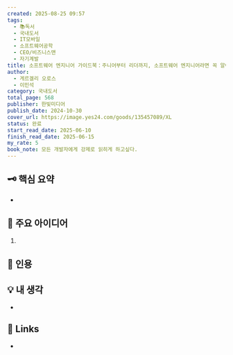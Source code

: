 ```yaml
---
created: 2025-08-25 09:57
tags:
  - 📚독서
  - 국내도서
  - IT모바일
  - 소프트웨어공학
  - CEO/비즈니스맨
  - 자기계발
title: 소프트웨어 엔지니어 가이드북：주니어부터 리더까지, 소프트웨어 엔지니어라면 꼭 알아야 할 커리어 관리의 비법
author:
  - 게르겔리 오로스
  - 이민석
category: 국내도서
total_page: 568
publisher: 한빛미디어
publish_date: 2024-10-30
cover_url: https://image.yes24.com/goods/135457089/XL
status: 완료
start_read_date: 2025-06-10
finish_read_date: 2025-06-15
my_rate: 5
book_note: 모든 개발자에게 강제로 읽히게 하고싶다.
---
```


  
## 🗝 핵심 요약

- 

  

## 📝 주요 아이디어

1. 

  

## 📌 인용

> 

## 💡 내 생각

- 
  

## 🔗 Links

- 
